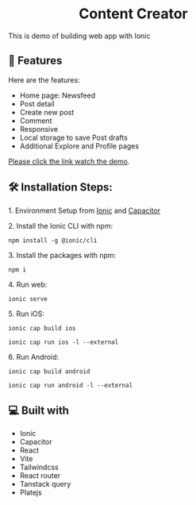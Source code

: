 <h1 align="center" id="title">Content Creator</h1>

<p id="description">This is demo of building web app with Ionic</p>

<h2>🧐 Features</h2>

Here are the features:

- Home page: Newsfeed
- Post detail
- Create new post
- Comment
- Responsive
- Local storage to save Post drafts
- Additional Explore and Profile pages

<p><a href="https://drive.google.com/file/d/16CIZHhE1A8FjZViUdj64OcgbzuHqI-Qb/view?usp=sharing">Please click the link watch the demo</a>.</p>

<h2>🛠️ Installation Steps:</h2>

<p>1. Environment Setup from <a href="https://ionicframework.com/docs/intro/environment">Ionic</a> and <a href="https://capacitorjs.com/docs/getting-started/environment-setup">Capacitor</a></p>
<p>2. Install the Ionic CLI with npm:</p>

```
npm install -g @ionic/cli
```

<p>3. Install the packages with npm:</p>

```
npm i
```

<p>4. Run web:</p>

```
ionic serve
```

<p>5. Run iOS:</p>

```
ionic cap build ios
```

```
ionic cap run ios -l --external
```

<p>6. Run Android:</p>

```
ionic cap build android
```

```
ionic cap run android -l --external
```

<h2>💻 Built with</h2>

- Ionic
- Capacitor
- React
- Vite
- Tailwindcss
- React router
- Tanstack query
- Platejs
